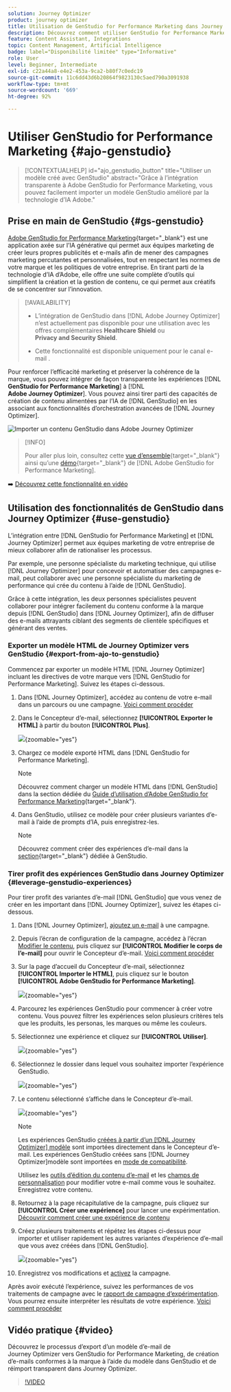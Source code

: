 ```yaml
---
solution: Journey Optimizer
product: journey optimizer
title: Utilisation de GenStudio for Performance Marketing dans Journey Optimizer
description: Découvrez comment utiliser GenStudio for Performance Marketing dans Journey Optimizer
feature: Content Assistant, Integrations
topic: Content Management, Artificial Intelligence
badge: label="Disponibilité limitée" type="Informative"
role: User
level: Beginner, Intermediate
exl-id: c22a44a8-e4e2-453a-9ca2-b80f7c0edc19
source-git-commit: 11c6dd43d6b20864f9823130c5aed790a3091938
workflow-type: tm+mt
source-wordcount: '669'
ht-degree: 92%

---
```


# Utiliser GenStudio for Performance Marketing {#ajo-genstudio}

>[!CONTEXTUALHELP]
>id="ajo_genstudio_button"
>title="Utiliser un modèle créé avec GenStudio"
>abstract="Grâce à l’intégration transparente à Adobe GenStudio for Performance Marketing, vous pouvez facilement importer un modèle GenStudio amélioré par la technologie d’IA Adobe."

## Prise en main de GenStudio {#gs-genstudio}

[Adobe GenStudio for Performance Marketing](https://experienceleague.adobe.com/fr/docs/genstudio-for-performance-marketing/user-guide/home){target="_blank"} est une application axée sur l’IA générative qui permet aux équipes marketing de créer leurs propres publicités et e-mails afin de mener des campagnes marketing percutantes et personnalisées, tout en respectant les normes de votre marque et les politiques de votre entreprise. En tirant parti de la technologie d’IA d’Adobe, elle offre une suite complète d’outils qui simplifient la création et la gestion de contenu, ce qui permet aux créatifs de se concentrer sur l’innovation.

>[!AVAILABILITY]
>
>* L’intégration de GenStudio dans [!DNL Adobe Journey Optimizer] n’est actuellement pas disponible pour une utilisation avec les offres complémentaires **Healthcare Shield** ou **Privacy and Security Shield**.
>
>* Cette fonctionnalité est disponible uniquement pour le canal e-mail .

Pour renforcer l’efficacité marketing et préserver la cohérence de la marque, vous pouvez intégrer de façon transparente les expériences [!DNL **GenStudio for Performance Marketing**] à [!DNL **Adobe Journey Optimizer**]. Vous pouvez ainsi tirer parti des capacités de création de contenu alimentées par l’IA de [!DNL GenStudio] en les associant aux fonctionnalités d’orchestration avancées de [!DNL Journey Optimizer].

![Importer un contenu GenStudio dans Adobe Journey Optimizer](../rn/assets/do-not-localize/genstudio.gif)

>[!INFO]
>
>Pour aller plus loin, consultez cette [vue d’ensemble](https://business.adobe.com/fr/products/genstudio-for-performance-marketing.html#watch-overview){target="_blank"} ainsi qu’une [démo](https://business.adobe.com/fr/products/genstudio-for-performance-marketing.html#demo){target="_blank"} de [!DNL Adobe GenStudio for Performance Marketing].

➡️ [Découvrez cette fonctionnalité en vidéo](#video)


<!--To access the GenStudio integration in [!DNL Adobe Journey Optimizer] feature, users need to be granted the **xxx** permission. [Learn more](../administration/permissions.md)

>[!IMPORTANT]
>
>* Before starting using this capability, read out related [Guardrails and Limitations](#generative-guardrails).-->



<!--Guardrails and limitations {#genstudio-guardrails}

General guidelines for using the GenStudio integration in [!DNL Adobe Journey Optimizer] for email generation are listed below:

See if guidelines/limitations such as the ones listed [here](gs-generative.md#generative-guardrails) for AI Assistant can apply.

The following limitations apply to GenStudio integration in [!DNL Adobe Journey Optimizer]:-->

## Utilisation des fonctionnalités de GenStudio dans Journey Optimizer {#use-genstudio}

L’intégration entre [!DNL GenStudio for Performance Marketing] et [!DNL Journey Optimizer] permet aux équipes marketing de votre entreprise de mieux collaborer afin de rationaliser les processus.

Par exemple, une personne spécialiste du marketing technique, qui utilise [!DNL Journey Optimizer] pour concevoir et automatiser des campagnes e-mail, peut collaborer avec une personne spécialiste du marketing de performance qui crée du contenu à l’aide de [!DNL GenStudio].

Grâce à cette intégration, les deux personnes spécialistes peuvent collaborer pour intégrer facilement du contenu conforme à la marque depuis [!DNL GenStudio] dans [!DNL Journey Optimizer], afin de diffuser des e-mails attrayants ciblant des segments de clientèle spécifiques et générant des ventes.

### Exporter un modèle HTML de Journey Optimizer vers GenStudio {#export-from-ajo-to-genstudio}

Commencez par exporter un modèle HTML [!DNL Journey Optimizer] incluant les directives de votre marque vers [!DNL GenStudio for Performance Marketing]. Suivez les étapes ci-dessous.

1. Dans [!DNL Journey Optimizer], accédez au contenu de votre e-mail dans un parcours ou une campagne. [Voici comment procéder](../email/get-started-email-design.md#key-steps)

1. Dans le Concepteur d’e-mail, sélectionnez **[!UICONTROL Exporter le HTML]** à partir du bouton **[!UICONTROL Plus]**.

   ![](assets/genstudio-export-template.png){zoomable="yes"}

1. Chargez ce modèle exporté HTML dans [!DNL GenStudio for Performance Marketing]. <!--Make sure you detect the fields that the generative AI uses to insert content in order to create an actionable template.-->

   >[!NOTE]
   >
   >Découvrez comment charger un modèle HTML dans [!DNL GenStudio] dans la section dédiée du [Guide d’utilisation d’Adobe GenStudio for Performance Marketing](https://experienceleague.adobe.com/fr/docs/genstudio-for-performance-marketing/user-guide/content/templates/use-templates#templates-from-ajo-and-marketo){target="_blank"}.

1. Dans GenStudio, utilisez ce modèle pour créer plusieurs variantes d’e-mail à l’aide de prompts d’IA, puis enregistrez-les.

   >[!NOTE]
   >
   >Découvrez comment créer des expériences d’e-mail dans la [section](https://experienceleague.adobe.com/fr/docs/genstudio-for-performance-marketing/user-guide/create/create-email-experience){target="_blank"} dédiée à GenStudio.

### Tirer profit des expériences GenStudio dans Journey Optimizer {#leverage-genstudio-experiences}

Pour tirer profit des variantes d’e-mail [!DNL GenStudio] que vous venez de créer en les important dans [!DNL Journey Optimizer], suivez les étapes ci-dessous.

1. Dans [!DNL Journey Optimizer], [ajoutez un e-mail](../email/create-email.md) à une campagne.

1. Depuis l’écran de configuration de la campagne, accédez à l’écran [Modifier le contenu](../email/create-email.md#define-email-content), puis cliquez sur **[!UICONTROL Modifier le corps de l’e-mail]** pour ouvrir le Concepteur d’e-mail. [Voici comment procéder](../email/get-started-email-design.md#key-steps)

1. Sur la page d’accueil du Concepteur d’e-mail, sélectionnez **[!UICONTROL Importer le HTML]**, puis cliquez sur le bouton **[!UICONTROL Adobe GenStudio for Performance Marketing]**.

   ![](assets/genstudio-pem-import-email.png){zoomable="yes"}

1. Parcourez les expériences GenStudio pour commencer à créer votre contenu. Vous pouvez filtrer les expériences selon plusieurs critères tels que les produits, les personas, les marques ou même les couleurs.

   <!--![](assets/genstudio-filter-experiences.png){zoomable="yes"}-->

1. Sélectionnez une expérience et cliquez sur **[!UICONTROL Utiliser]**.

   ![](assets/genstudio-use-experience.png){zoomable="yes"}

1. Sélectionnez le dossier dans lequel vous souhaitez importer l’expérience GenStudio.

   ![](assets/genstudio-choose-destination.png){zoomable="yes"}

1. Le contenu sélectionné s’affiche dans le Concepteur d’e-mail.

   ![](assets/genstudio-email-content.png){zoomable="yes"}

   >[!NOTE]
   >
   >Les expériences GenStudio [créées à partir d’un  [!DNL Journey Optimizer] modèle](#export-from-ajo-to-genstudio) sont importées directement dans le Concepteur d’e-mail. Les expériences GenStudio créées sans [!DNL Journey Optimizer]modèle sont importées en [mode de compatibilité](../email/existing-content.md).

   Utilisez les [outils d’édition du contenu d’e-mail](../email/content-from-scratch.md) et les [champs de personnalisation](../personalization/personalize.md) pour modifier votre e-mail comme vous le souhaitez. Enregistrez votre contenu.

1. Retournez à la page récapitulative de la campagne, puis cliquez sur **[!UICONTROL Créer une expérience]** pour lancer une expérimentation. [Découvrir comment créer une expérience de contenu](../content-management/content-experiment.md)

   <!--![](assets/genstudio-create-experiment.png){zoomable="yes"}-->

1. Créez plusieurs traitements et répétez les étapes ci-dessus pour importer et utiliser rapidement les autres variantes d’expérience d’e-mail que vous avez créées dans [!DNL GenStudio].

   ![](assets/genstudio-define-treatments.png){zoomable="yes"}

1. Enregistrez vos modifications et [activez](../campaigns/review-activate-campaign.md) la campagne.

Après avoir exécuté l’expérience, suivez les performances de vos traitements de campagne avec le [rapport de campagne d’expérimentation](../reports/campaign-global-report-cja-experimentation.md). Vous pourrez ensuite interpréter les résultats de votre expérience. [Voici comment procéder](../content-management/get-started-experiment.md#interpret-results)

## Vidéo pratique {#video}

Découvrez le processus d’export d’un modèle d’e-mail de Journey Optimizer vers GenStudio for Performance Marketing, de création d’e-mails conformes à la marque à l’aide du modèle dans GenStudio et de réimport transparent dans Journey Optimizer.

>[!VIDEO](https://video.tv.adobe.com/v/3456051/?quality=12&captions=fre_fr)